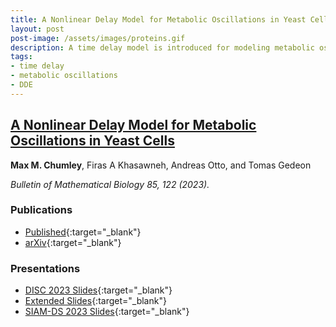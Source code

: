 ```yaml
---
title: A Nonlinear Delay Model for Metabolic Oscillations in Yeast Cells
layout: post
post-image: /assets/images/proteins.gif
description: A time delay model is introduced for modeling metabolic oscillations in yeast cells. We explore the system parameter spaces using numerical approaches to search for limit cycles in the system trajectories.
tags:
- time delay
- metabolic oscillations
- DDE
---
```


## <u>A Nonlinear Delay Model for Metabolic Oscillations in Yeast Cells</u>

**Max M. Chumley**, Firas A Khasawneh, Andreas Otto, and Tomas Gedeon

*Bulletin of Mathematical Biology 85, 122 (2023).*

### Publications
- [Published](https://link.springer.com/article/10.1007/s11538-023-01227-3){:target="_blank"}
- [arXiv](https://doi.org/10.48550/arXiv.2305.07643){:target="_blank"}

### Presentations
- [DISC 2023 Slides](/DISC_2023/xaringan/slides/disc_2023_lightning_talk.html){:target="_blank"}
- [Extended Slides](/DISC_2023/xaringan/slides/metabolic_oscillations_full.html){:target="_blank"}
- [SIAM-DS 2023 Slides](/assets/html/siam-ds_2023_metabolic_oscillations.html){:target="_blank"}

